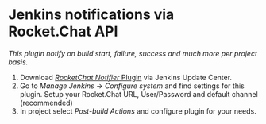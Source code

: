# Jenkins notifications via Rocket.Chat API

_This plugin notify on build start, failure, success and much more per project basis._

1. Download [_RocketChat Notifier_ Plugin](https://plugins.jenkins.io/rocketchatnotifier) via Jenkins Update Center.
2. Go to _Manage Jenkins_ -> _Configure system_ and find settings for this plugin. Setup your Rocket.Chat URL, User/Password and default channel (recommended)
3. In project select _Post-build Actions_ and configure plugin for your needs.
